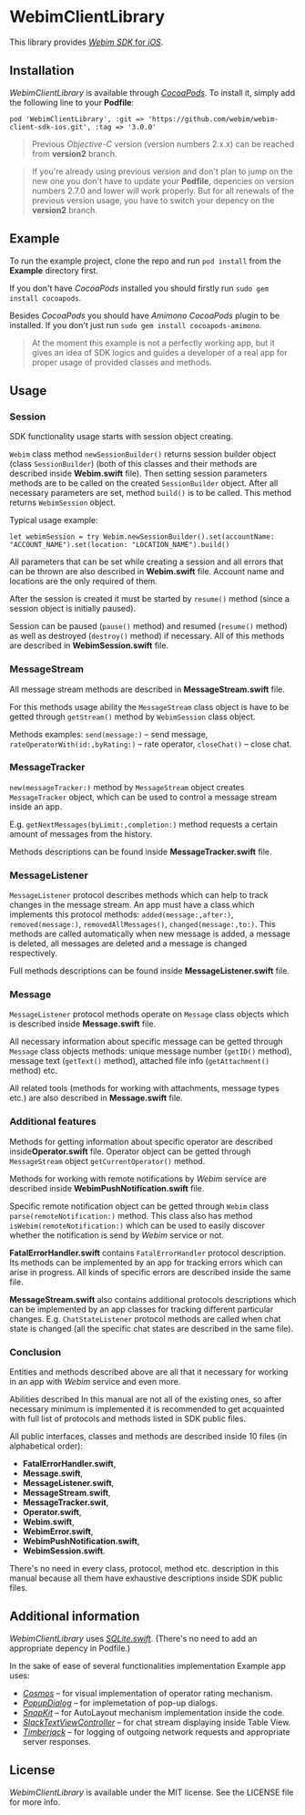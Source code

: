 # WebimClientLibrary

This library provides [_Webim SDK_ for _iOS_](https://webim.ru/integration/mobile-sdk/ios-sdk-howto/).

## Installation

_WebimClientLibrary_ is available through [_CocoaPods_](http://cocoapods.org). To install it, simply add the following line to your **Podfile**:
```
pod 'WebimClientLibrary', :git => 'https://github.com/webim/webim-client-sdk-ios.git', :tag => '3.0.0'
```

> Previous _Objective-C_ version (version numbers 2.x.x) can be reached from **version2** branch.

> If you're already using previous version and don't plan to jump on the new one you don't have to update your **Podfile**, depencies on version numbers 2.7.0 and lower will work properly. But for all renewals of the previous version usage, you have to switch your depency on the **version2** branch.

## Example

To run the example project, clone the repo and run `pod install` from the **Example** directory first.

If you don't have _CocoaPods_ installed you should firstly run `sudo gem install cocoapods`.

Besides _CocoaPods_ you should have _Amimono_ _CocoaPods_ plugin to be installed. If you don't just run `sudo gem install cocoapods-amimono`.

> At the moment this example is not a perfectly working app, but it gives an idea of SDK logics and guides a developer of a real app for proper usage of provided classes and methods.

## Usage

### Session

SDK functionality usage starts with session object creating.

`Webim` class method `newSessionBuilder()` returns session builder object (class `SessionBuilder`) (both of this classes and their methods are described inside **Webim.swift** file). Then setting session parameters methods are to be called on the created `SessionBuilder` object. After all necessary parameters are set, method `build()` is to be called. This method returns `WebimSession` object.

Typical usage example:
```
let webimSession = try Webim.newSessionBuilder().set(accountName: "ACCOUNT_NAME").set(location: "LOCATION_NAME").build()
```

All parameters that can be set while creating a session and all errors that can be thrown are also described in **Webim.swift** file. Account name and locations are the only required of them.

After the session is created it must be started by `resume()` method (since a session object is initially paused).

Session can be paused (`pause()` method) and resumed (`resume()` method) as well as destroyed (`destroy()` method) if necessary. All of this methods are described in **WebimSession.swift** file.

### MessageStream

All message stream methods are described in **MessageStream.swift** file.

For this methods usage ability the `MessageStream` class object is have to be getted through `getStream()` method by `WebimSession` class object.

Methods examples:
`send(message:)` – send message,
`rateOperatorWith(id:,byRating:)` – rate operator,
`closeChat()` – close chat.

### MessageTracker

`new(messageTracker:)`  method by `MessageStream` object creates `MessageTracker` object, which can be used to control a message stream inside an app.

E.g. `getNextMessages(byLimit:,completion:)` method requests a certain amount of messages from the history.

Methods descriptions can be found inside **MessageTracker.swift** file.

### MessageListener

`MessageListener` protocol describes methods which can help to track changes in the message stream. An app must have a class which implements this protocol methods: `added(message:,after:)`, `removed(message:)`, `removedAllMessages()`, `changed(message:,to:)`. This methods are called automatically when new message is added, a message is deleted, all messages are deleted and a message is changed respectively.

Full methods descriptions can be found inside **MessageListener.swift** file.

### Message

`MessageListener` protocol methods operate on `Message` class objects which is described inside **Message.swift** file.

All necessary information about specific message can be getted through  `Message` class objects methods: unique message number (`getID()` method), message text (`getText()` method), attached file info (`getAttachment()` method) etc.

All related tools (methods for working with attachments, message types etc.) are also described in **Message.swift** file.

### Additional features

Methods for getting information about specific operator are described inside**Operator.swift** file. Operator object can be getted through `MessageStream` object `getCurrentOperator()` method.

Methods for working with remote notifications by _Webim_ service are described inside **WebimPushNotification.swift** file.

Specific remote notification object can be getted through `Webim` class `parse(remoteNotification:)` method. This class also has method `isWebim(remoteNotification:)` which can be used to easily discover whether the notification is send by _Webim_ service or not.

**FatalErrorHandler.swift** contains `FatalErrorHandler` protocol description. Its methods can be implemented by an app for tracking errors which can arise in progress. All kinds of specific errors are described inside the same file.

**MessageStream.swift** also contains additional protocols descriptions which can be implemented by an app classes for tracking different particular changes. E.g. `ChatStateListener` protocol methods are called when chat state is changed (all the specific chat states are described in the same file).

### Conclusion

Entities and methods described above are all that it necessary for working in an app with _Webim_ service and even more.

Abilities described In this manual are not all of the existing ones, so after necessary minimum is implemented it is recommended to get acquainted with full list of protocols and methods listed in SDK public files.

All public interfaces, classes and methods are described inside 10 files (in alphabetical order):
* **FatalErrorHandler.swift**,
* **Message.swift**,
* **MessageListener.swift**,
* **MessageStream.swift**,
* **MessageTracker.swit**,
* **Operator.swift**,
* **Webim.swift**,
* **WebimError.swift**,
* **WebimPushNotification.swift**,
* **WebimSession.swift**.

There's no need in every class, protocol, method etc. description in this manual because all them have exhaustive descriptions inside SDK public files.

## Additional information

_WebimClientLibrary_ uses [_SQLite.swift_](https://github.com/stephencelis/SQLite.swift). (There's no need to add an appropriate depency in Podfile.)

In the sake of ease of several functionalities implementation Example app uses:
* [_Cosmos_](https://github.com/evgenyneu/Cosmos) – for visual implementation of operator rating mechanism.
* [_PopupDialog_](https://github.com/Orderella/PopupDialog) – for implemetation of pop-up dialogs.
* [_SnapKit_](https://github.com/SnapKit/SnapKit) – for AutoLayout mechanism implementation inside the code.
* [_SlackTextViewController_](https://github.com/slackhq/SlackTextViewController) – for chat stream displaying inside Table View.
* [_Timberjack_](https://github.com/andysmart/Timberjack) – for logging of outgoing network requests and appropriate server responses.


## License

_WebimClientLibrary_ is available under the MIT license. See the LICENSE file for more info.
